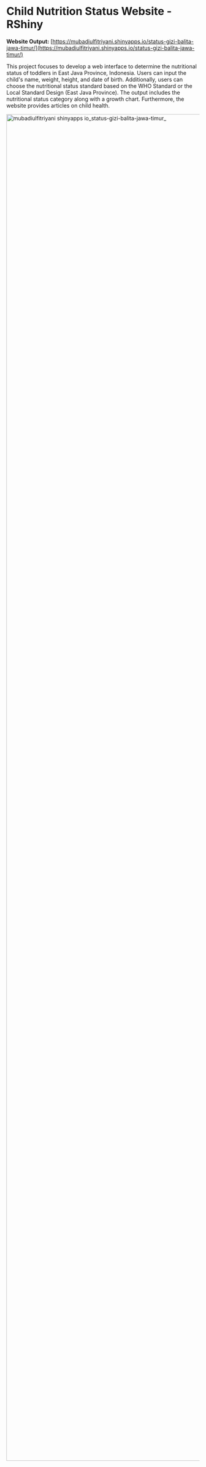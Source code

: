 # **Child Nutrition Status Website - RShiny**

**Website Output:** [https://mubadiulfitriyani.shinyapps.io/status-gizi-balita-jawa-timur/](https://mubadiulfitriyani.shinyapps.io/status-gizi-balita-jawa-timur/)

This project focuses to develop a web interface to determine the nutritional status of toddlers in East Java Province, Indonesia. Users can input the child's name, weight, height, and date of birth. Additionally, users can choose the nutritional status standard based on the WHO Standard or the Local Standard Design (East Java Province). The output includes the nutritional status category along with a growth chart. Furthermore, the website provides articles on child health.

<img width="2150" height="3506" alt="mubadiulfitriyani shinyapps io_status-gizi-balita-jawa-timur_" src="https://github.com/user-attachments/assets/e62f467d-0fd3-489d-a69a-c46ce7152f86" />


